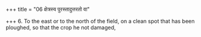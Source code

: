 +++
title = "06 क्षेत्रस्य पुरस्तादुत्तरतो वा"

+++
6. To the east or to the north of the field, on a clean spot that has been ploughed, so that the crop he not damaged,
